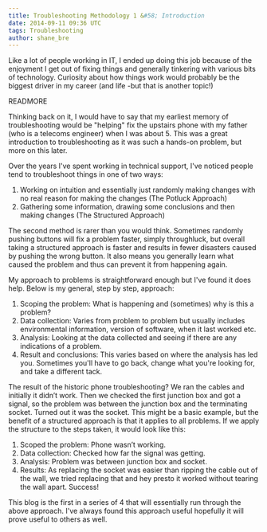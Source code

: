 ```yaml
---
title: Troubleshooting Methodology 1 &#58; Introduction
date: 2014-09-11 09:36 UTC
tags: Troubleshooting
author: shane_bre
---
```


Like a lot of people working in IT, I ended up doing this job because of the enjoyment I get out of fixing things and generally tinkering with various bits of technology. Curiosity about how things work would probably be the biggest driver in my career (and life -but that is another topic!) 

READMORE

Thinking back on it, I would have to say that my earliest memory of troubleshooting would be "helping" fix the upstairs phone with my father (who is a telecoms engineer) when I was about 5. This was a great introduction to troubleshooting as it was such a hands-on problem, but more on this later.

Over the years I've spent working in technical support, I've noticed people tend to troubleshoot things in one of two ways:

1. Working on intuition and essentially just randomly making changes with no real reason for making the changes (The Potluck Approach)
2. Gathering some information, drawing some conclusions and then making changes (The Structured Approach)

The second method is rarer than you would think. Sometimes randomly pushing buttons will fix a problem faster, simply throughluck, but overall taking a structured approach is faster and results in fewer disasters caused by pushing the wrong button. It also means you generally learn what caused the problem and thus can prevent it from happening again.

My approach to problems is straightforward enough but I've found it does help. Below is my general, step by step, approach:

1. Scoping the problem: What is happening and (sometimes) why is this a problem?
2. Data collection: Varies from problem to problem but usually includes environmental information, version of software, when it last worked etc.
3. Analysis: Looking at the data collected and seeing if there are any indications of a problem.
4. Result and conclusions: This varies based on where the analysis has led you. Sometimes you'll have to go back, change what you're looking for, and take a different tack.  

The result of the historic phone troubleshooting? We ran the cables and initially it didn’t work. Then we checked the first junction box and got a signal, so the problem was between the junction box and the terminating socket. Turned out it was the socket. This might be a basic example, but the benefit of a structured approach is that it applies to all problems. If we apply the structure to the steps taken, it would look like this:

1. Scoped the problem: Phone wasn’t working.
2. Data collection: Checked how far the signal was getting.
3. Analysis: Problem was between junction box and socket.
4. Results: As replacing the socket was easier than ripping the cable out of the wall, we tried replacing that and hey presto it worked without tearing the wall apart. Success!

This blog is the first in a series of 4 that will essentially run through the above approach. I've always found this approach useful hopefully it will prove useful to others as well.


